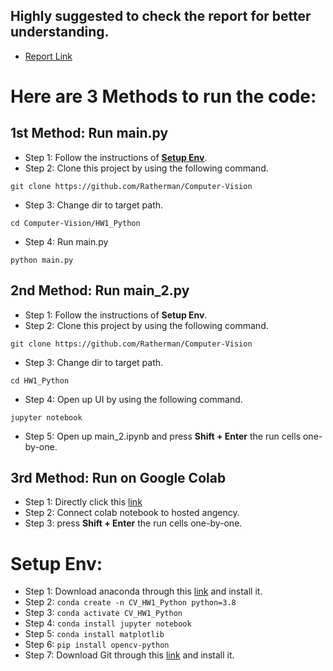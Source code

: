 ## Highly suggested to check the report for better understanding.
* [Report Link]()

# Here are 3 Methods to run the code:
## 1st Method: Run main.py
* Step 1: Follow the instructions of [**Setup Env**]().
* Step 2: Clone this project by using the following command.
```
git clone https://github.com/Ratherman/Computer-Vision
```
* Step 3: Change dir to target path.
```
cd Computer-Vision/HW1_Python
```
* Step 4: Run main.py
```
python main.py
```

## 2nd Method: Run main_2.py
* Step 1: Follow the instructions of **Setup Env**.
* Step 2: Clone this project by using the following command.
```
git clone https://github.com/Ratherman/Computer-Vision
```
* Step 3: Change dir to target path.
```
cd HW1_Python
```
* Step 4: Open up UI by using the following command.
```
jupyter notebook
```
* Step 5: Open up main_2.ipynb and press **Shift + Enter** the run cells one-by-one.

## 3rd Method: Run on Google Colab
* Step 1: Directly click this [link](https://colab.research.google.com/drive/1Jcq57nEO8Hexe2GEh5QzkVGYV45Oj8Gz#scrollTo=DEN1SdLgF1vm)
* Step 2: Connect colab notebook to hosted angency.
* Step 3: press **Shift + Enter** the run cells one-by-one.

# Setup Env:
* Step 1: Download anaconda through this [link](https://www.anaconda.com/) and install it.
* Step 2: `conda create -n CV_HW1_Python python=3.8`
* Step 3: `conda activate CV_HW1_Python`
* Step 4: `conda install jupyter notebook`
* Step 5: `conda install matplotlib`
* Step 6: `pip install opencv-python` 
* Step 7: Download Git through this [link](https://git-scm.com/) and install it.
